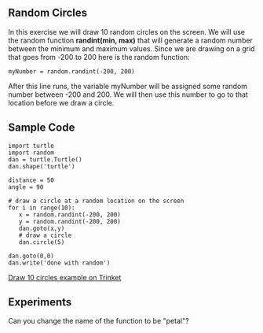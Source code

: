 ## Random Circles

In this exercise we will draw 10 random circles on the screen.  We will use the random function **randint(min, max)** that will generate a random number between the minimum and maximum values.  Since we are drawing on a grid that goes from -200 to 200 here is the random function:

```
myNumber = random.randint(-200, 200)
```
After this line runs, the variable myNumber will be assigned some random number between -200 and 200.   We will then use this number to go to that location before we draw a circle.

## Sample Code
```
import turtle
import random
dan = turtle.Turtle()
dan.shape('turtle')

distance = 50
angle = 90

# draw a circle at a random location on the screen
for i in range(10):
   x = random.randint(-200, 200)
   y = random.randint(-200, 200)
   dan.goto(x,y)
   # draw a circle
   dan.circle(5)

dan.goto(0,0)
dan.write('done with random')
```

[Draw 10 circles example on Trinket](https://trinket.io/python/00e2353a96)



## Experiments
Can you change the name of the function to be "petal"?